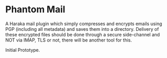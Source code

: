 # Phantom Mail

A Haraka mail plugin which simply compresses and encrypts emails using PGP (including all metadata) and saves them into a directory.
Delivery of these encrypted files should be done through a secure side-channel and NOT via IMAP, TLS or not, there will be another tool for this.

Initial Prototype.